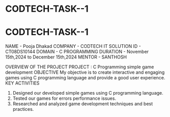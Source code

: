 # CODTECH-TASK--1
# CODTECH-TASK--1
NAME - Pooja Dhakad 
COMPANY - CODTECH IT SOLUTION 
ID  - CT08DS10144
DOMAIN - C PROGRAMMING 
DURATION - November 15th,2024 to December 15th,2024
MENTOR - SANTHOSH

OVERVIEW OF THE PROJECT 
PROJECT : C Programming simple game development
OBJECTIVE 
My objective is to create interactive and engaging games using C programming language and provide a good user experience.
KEY ACTIVITIES 
1. Designed our developed simple games using C programming language.
2. Tested our games for errors performance issues.
3. Researched and analyzed game development techniques and best practices.

